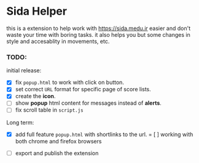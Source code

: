 # Sida Helper
this is a extension to help work with https://sida.medu.ir easier and don't waste your time with boring tasks.
it also helps you but some changes in style and accesablity in movements, etc.  

<!--
already, this extension is experimental and just working with `firefox` web browser correctly, also it is and not published yet. so if you want to use, download the `./sida-helper.xpi` file, then got to `Firefox -> Settings -> Extensions & Themes -> Extensions` and click the little settings button at the top and click on `Install Add-on from file` and select the downloaded file.
-->


### TODO:
initial release:
- [x] fix `popup.html` to work with click on button.
- [x] set correct `URL` format for specific page of score lists.
- [x] create the **icon**.
- [ ] show **popup** html content for messages instead of **alerts**.
- [ ] fix scroll table in `script.js`

Long term:
- [x] add full feature `popup.html` with shortlinks to the url.
= [ ] working with both chrome and firefox browsers
- [ ] export and publish the extension


